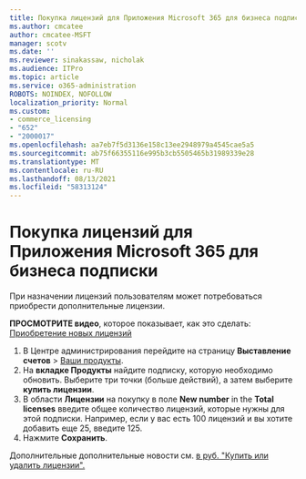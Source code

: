 ```yaml
---
title: Покупка лицензий для Приложения Microsoft 365 для бизнеса подписки
ms.author: cmcatee
author: cmcatee-MSFT
manager: scotv
ms.date: ''
ms.reviewer: sinakassaw, nicholak
ms.audience: ITPro
ms.topic: article
ms.service: o365-administration
ROBOTS: NOINDEX, NOFOLLOW
localization_priority: Normal
ms.custom:
- commerce_licensing
- "652"
- "2000017"
ms.openlocfilehash: aa7eb7f5d3136e158c13ee2948979a4545cae5a5
ms.sourcegitcommit: ab75f66355116e995b3cb5505465b31989339e28
ms.translationtype: MT
ms.contentlocale: ru-RU
ms.lasthandoff: 08/13/2021
ms.locfileid: "58313124"
---
```

# <a name="how-to-buy-licenses-for-your-microsoft-365-apps-for-business-subscription"></a>Покупка лицензий для Приложения Microsoft 365 для бизнеса подписки

При назначении лицензий пользователям может потребоваться приобрести дополнительные лицензии.

**ПРОСМОТРИТЕ видео**, которое показывает, как это сделать: [Приобретение новых лицензий](https://go.microsoft.com/fwlink/p/?linkid=2154857)
  
1. В Центре администрирования перейдите на страницу **Выставление счетов** > [Ваши продукты](https://go.microsoft.com/fwlink/p/?linkid=842054).
2. На **вкладке Продукты** найдите подписку, которую необходимо обновить. Выберите три точки (больше действий), а затем выберите **купить лицензии**.
3. В области **Лицензии** на покупку в поле **New number** in the **Total licenses** введите общее количество лицензий, которые нужны для этой подписки. Например, если у вас есть 100 лицензий и вы хотите добавить еще 25, введите 125.
4. Нажмите **Сохранить**.

Дополнительные дополнительные новости см. [в руб. "Купить или удалить лицензии".](https://docs.microsoft.com/microsoft-365/commerce/licenses/buy-licenses)